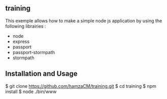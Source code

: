 ## training 

This exemple allows how to make a simple node js application by using the following librairies : 

- node
- express
- passport
- passport-stormpath
- stormpath

## Installation and Usage

$ git clone https://github.com/hamzaCM/training.git
$ cd training
$ npm install
$ node ./bin/www
